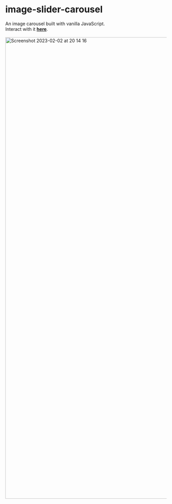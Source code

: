 # image-slider-carousel
An image carousel built with vanilla JavaScript.<br>
Interact with it [**here**](https://worthyag.github.io/image-slider-carousel/).<br><br>
<img width="1440" alt="Screenshot 2023-02-02 at 20 14 16" src="https://user-images.githubusercontent.com/89931577/216439624-19b33294-4798-44f4-8d32-aaf0c933bcf4.png">
